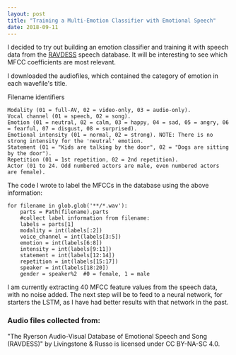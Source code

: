 ```yaml
---
layout: post
title: "Training a Multi-Emotion Classifier with Emotional Speech"
date: 2018-09-11
---
```


I decided to try out building an emotion classifier and training it with speech data from the <a href="https://zenodo.org/record/1188976">RAVDESS</a> speech database. It will be interesting to see which MFCC coefficients are most relevant. 

I downloaded the audiofiles, which contained the category of emotion in each wavefile's title. 

Filename identifiers 

    Modality (01 = full-AV, 02 = video-only, 03 = audio-only).
    Vocal channel (01 = speech, 02 = song).
    Emotion (01 = neutral, 02 = calm, 03 = happy, 04 = sad, 05 = angry, 06 = fearful, 07 = disgust, 08 = surprised).
    Emotional intensity (01 = normal, 02 = strong). NOTE: There is no strong intensity for the 'neutral' emotion.
    Statement (01 = "Kids are talking by the door", 02 = "Dogs are sitting by the door").
    Repetition (01 = 1st repetition, 02 = 2nd repetition).
    Actor (01 to 24. Odd numbered actors are male, even numbered actors are female).

The code I wrote to label the MFCCs in the database using the above information:

```
for filename in glob.glob('**/*.wav'):
    parts = Path(filename).parts
    #collect label information from filename:
    labels = parts[1]
    modality = int(labels[:2])
    voice_channel = int(labels[3:5])
    emotion = int(labels[6:8])
    intensity = int(labels[9:11])
    statement = int(labels[12:14])
    repetition = int(labels[15:17])
    speaker = int(labels[18:20])
    gender = speaker%2  #0 = female, 1 = male
```

I am currently extracting 40 MFCC feature values from the speech data, with no noise added. The next step will be to feed to a neural network, for starters the LSTM, as I have had better results with that network in the past. 

### Audio files collected from:

"The Ryerson Audio-Visual Database of Emotional Speech and Song (RAVDESS)" by Livingstone & Russo is licensed under CC BY-NA-SC 4.0.
